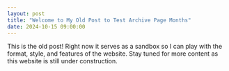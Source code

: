 ```yaml
---
layout: post
title: "Welcome to My Old Post to Test Archive Page Months"
date: 2024-10-15 09:00:00
---
```


This is the old post! Right now it serves as a sandbox so I can play with the format, style, and features of the website. Stay tuned for more content as this website is still under construction.
